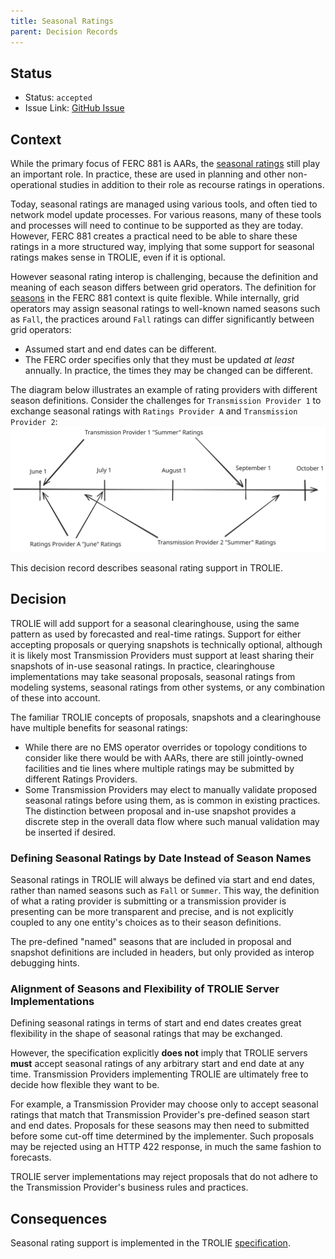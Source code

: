 ```yaml
---
title: Seasonal Ratings
parent: Decision Records
---
```


## Status

* Status: `accepted`
* Issue Link: [GitHub Issue](https://github.com/trolie/spec/issues/14)

## Context

While the primary focus of FERC 881 is AARs, the [seasonal ratings](../concepts.md#seasonal-ratings) 
still play an important role.  In practice, these are used in planning and other non-operational studies
in addition to their role as recourse ratings in operations.  

Today, seasonal ratings are managed using various tools, and often tied to network model update processes.  For various
reasons, many of these tools and processes will need to continue to be supported as they are today.  However, 
FERC 881 creates a practical need to be able to share these ratings in a more structured way, implying that
some support for seasonal ratings makes sense in TROLIE, even if it is optional.  

However seasonal rating interop is challenging, because the definition and meaning of each season differs 
between grid operators.  The definition for [seasons](../concepts.md#seasons) in the FERC 881 context is
quite flexible.  While internally, grid operators may assign seasonal ratings to well-known named seasons 
such as `Fall`, the practices around `Fall` ratings can differ significantly between grid operators:

* Assumed start and end dates can be different.
* The FERC order specifies only that they must be updated _at least_ annually.  In practice, the times they may be changed can be different.

The diagram below illustrates an example of rating providers with different season definitions.  Consider the challenges 
for `Transmission Provider 1` to exchange seasonal ratings with `Ratings Provider A` and `Transmission Provider 2`:
![Complex, Interweaving Seasonal Schedules](../images/ComplexSeasonalSchedules.svg)

This decision record describes seasonal rating support in TROLIE.  

## Decision

TROLIE will add support for a seasonal clearinghouse, using the same pattern as used by forecasted and 
real-time ratings.  Support for either accepting proposals or querying snapshots is technically optional, 
although it is likely most Transmission Providers must support at least sharing 
their snapshots of in-use seasonal ratings.  In practice, clearinghouse implementations may take seasonal proposals, 
seasonal ratings from modeling systems, seasonal ratings from other systems, or any combination of these into account.  

The familiar TROLIE concepts of proposals, 
snapshots and a clearinghouse have multiple benefits for seasonal ratings:

* While there are no EMS operator overrides or topology conditions to consider like there would be with AARs, there are still jointly-owned facilities and tie lines where multiple ratings may be submitted by different Ratings Providers.  
* Some Transmission Providers may elect to manually validate proposed seasonal ratings before using them, as is common in existing practices.  The distinction between proposal and in-use snapshot provides a discrete step in the overall data flow where such manual validation may be inserted if desired.  


### Defining Seasonal Ratings by Date Instead of Season Names

Seasonal ratings in TROLIE will always be defined via start and end dates, rather than named seasons such 
as `Fall` or `Summer`.  This way, the definition of what a rating provider is 
submitting or a transmission provider is presenting
can be more transparent and precise, and is not explicitly coupled to any one entity's 
choices as to their season definitions.  

The pre-defined "named" seasons that are included in proposal and snapshot definitions are included in headers, 
but only provided as interop debugging hints.  

### Alignment of Seasons and Flexibility of TROLIE Server Implementations
Defining seasonal ratings in terms of start and end dates creates great flexibility in the shape of seasonal ratings that may be exchanged.  

However, the specification explicitly **does not** imply that TROLIE servers **must** accept 
seasonal ratings of any arbitrary start and end date at any time.  Transmission Providers 
implementing TROLIE are ultimately free to decide how flexible they want to be.  

For example, a Transmission Provider may choose only to accept seasonal ratings that 
match that Transmission Provider's pre-defined season start and end dates.  Proposals 
 for these seasons may then need to submitted before some cut-off time determined by 
 the implementer.  Such proposals may be rejected using an HTTP 422 response, in
 much the same fashion to forecasts.  

TROLIE server implementations may reject proposals that do not adhere to the Transmission 
Provider's business rules and practices.  


## Consequences

Seasonal rating support is implemented in the TROLIE [specification](../spec#tag/Seasonal).
